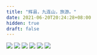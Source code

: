 ```yaml
---
title: "辉县，九连山，旅游。"
date: 2021-06-20T20:24:28+08:00
hidden: true
draft: false
---
```


![](https://path-album-1306358676.cos.ap-beijing.myqcloud.com/huixian_jiulian/01.JPG)
![](https://path-album-1306358676.cos.ap-beijing.myqcloud.com/huixian_jiulian/02.JPG)
![](https://path-album-1306358676.cos.ap-beijing.myqcloud.com/huixian_jiulian/03.JPG)
![](https://path-album-1306358676.cos.ap-beijing.myqcloud.com/huixian_jiulian/04.JPG)
![](https://path-album-1306358676.cos.ap-beijing.myqcloud.com/huixian_jiulian/05.JPG)
![](https://path-album-1306358676.cos.ap-beijing.myqcloud.com/huixian_jiulian/06.JPG)
